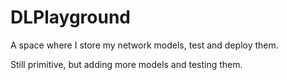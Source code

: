 # DLPlayground
A space where I store my network models, test and deploy them.

Still primitive, but adding more models and testing them.

